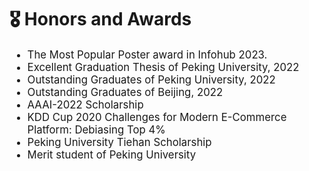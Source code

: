 # 🎖 Honors and Awards

<div class='paper-box-text' style="font-size: larger;" markdown="1">

* The Most Popular Poster award in Infohub 2023.
* Excellent Graduation Thesis of Peking University, 2022
* Outstanding Graduates of Peking University, 2022
* Outstanding Graduates of Beijing, 2022
* AAAI-2022 Scholarship
* KDD Cup 2020 Challenges for Modern E-Commerce Platform: Debiasing Top 4%
* Peking University Tiehan Scholarship
* Merit student of Peking University

</div>
